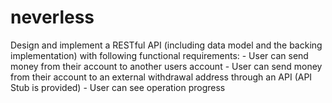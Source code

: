 # neverless
Design and implement a RESTful API (including data model and the backing implementation) with following functional requirements:  - User can send money from their account to another users account - User can send money from their account to an external withdrawal address through an API (API Stub is provided) - User can see operation progress
